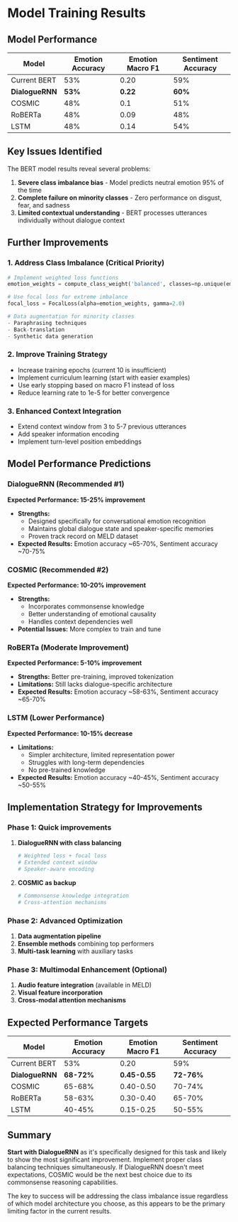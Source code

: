 # Model Training Results

## Model Performance

| Model | Emotion Accuracy | Emotion Macro F1 | Sentiment Accuracy |
|-------|-----------------|------------------|-------------------|
| Current BERT | 53% | 0.20 | 59% |
| **DialogueRNN** | **53%** | **0.22** | **60%** |
| COSMIC | 48% | 0.1 | 51% |
| RoBERTa | 48% | 0.09 | 48% |
| LSTM | 48% | 0.14 | 54% |

## Key Issues Identified

The BERT model results reveal several problems:
1. **Severe class imbalance bias** - Model predicts neutral emotion 95% of the time
2. **Complete failure on minority classes** - Zero performance on disgust, fear, and sadness
3. **Limited contextual understanding** - BERT processes utterances individually without dialogue context

## Further Improvements

### 1. **Address Class Imbalance (Critical Priority)**
```python
# Implement weighted loss functions
emotion_weights = compute_class_weight('balanced', classes=np.unique(emotion_labels), y=emotion_labels)

# Use focal loss for extreme imbalance
focal_loss = FocalLoss(alpha=emotion_weights, gamma=2.0)

# Data augmentation for minority classes
- Paraphrasing techniques
- Back-translation
- Synthetic data generation
```

### 2. **Improve Training Strategy**
- Increase training epochs (current 10 is insufficient)
- Implement curriculum learning (start with easier examples)
- Use early stopping based on macro F1 instead of loss
- Reduce learning rate to 1e-5 for better convergence

### 3. **Enhanced Context Integration**
- Extend context window from 3 to 5-7 previous utterances
- Add speaker information encoding
- Implement turn-level position embeddings

## Model Performance Predictions

### **DialogueRNN (Recommended #1)**
**Expected Performance: 15-25% improvement**
- **Strengths:** 
  - Designed specifically for conversational emotion recognition
  - Maintains global dialogue state and speaker-specific memories
  - Proven track record on MELD dataset
- **Expected Results:** Emotion accuracy ~65-70%, Sentiment accuracy ~70-75%

### **COSMIC (Recommended #2)**
**Expected Performance: 10-20% improvement**
- **Strengths:**
  - Incorporates commonsense knowledge
  - Better understanding of emotional causality
  - Handles context dependencies well
- **Potential Issues:** More complex to train and tune

### **RoBERTa (Moderate Improvement)**
**Expected Performance: 5-10% improvement**
- **Strengths:** Better pre-training, improved tokenization
- **Limitations:** Still lacks dialogue-specific architecture
- **Expected Results:** Emotion accuracy ~58-63%, Sentiment accuracy ~65-70%

### **LSTM (Lower Performance)**
**Expected Performance: 10-15% decrease**
- **Limitations:** 
  - Simpler architecture, limited representation power
  - Struggles with long-term dependencies
  - No pre-trained knowledge
- **Expected Results:** Emotion accuracy ~40-45%, Sentiment accuracy ~50-55%

## Implementation Strategy for Improvements

### Phase 1: Quick improvements
1. **DialogueRNN with class balancing**
   ```python
   # Weighted loss + focal loss
   # Extended context window
   # Speaker-aware encoding
   ```

2. **COSMIC as backup**
   ```python
   # Commonsense knowledge integration
   # Cross-attention mechanisms
   ```

### Phase 2: Advanced Optimization
1. **Data augmentation pipeline**
2. **Ensemble methods** combining top performers
3. **Multi-task learning** with auxiliary tasks

### Phase 3: Multimodal Enhancement (Optional)
1. **Audio feature integration** (available in MELD)
2. **Visual feature incorporation**
3. **Cross-modal attention mechanisms**

## Expected Performance Targets

| Model | Emotion Accuracy | Emotion Macro F1 | Sentiment Accuracy |
|-------|-----------------|------------------|-------------------|
| Current BERT | 53% | 0.20 | 59% |
| **DialogueRNN** | **68-72%** | **0.45-0.55** | **72-76%** |
| COSMIC | 65-68% | 0.40-0.50 | 70-74% |
| RoBERTa | 58-63% | 0.30-0.40 | 65-70% |
| LSTM | 40-45% | 0.15-0.25 | 50-55% |

## Summary

**Start with DialogueRNN** as it's specifically designed for this task and likely to show the most significant improvement. Implement proper class balancing techniques simultaneously. If DialogueRNN doesn't meet expectations, COSMIC would be the next best choice due to its commonsense reasoning capabilities.

The key to success will be addressing the class imbalance issue regardless of which model architecture you choose, as this appears to be the primary limiting factor in the current results.

